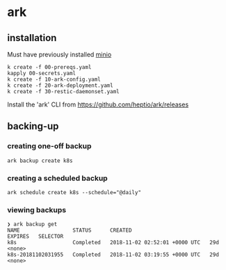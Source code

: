 # ark

## installation

Must have previously installed [minio](../../deployments/minio/)

```shell
k create -f 00-prereqs.yaml
kapply 00-secrets.yaml
k create -f 10-ark-config.yaml
k create -f 20-ark-deployment.yaml
k create -f 30-restic-daemonset.yaml
```

Install the 'ark' CLI from https://github.com/heptio/ark/releases


## backing-up

### creating one-off backup

`ark backup create k8s`

### creating a scheduled backup

`ark schedule create k8s --schedule="@daily"`

### viewing backups

```shell
❯ ark backup get
NAME                 STATUS      CREATED                         EXPIRES   SELECTOR
k8s                  Completed   2018-11-02 02:52:01 +0000 UTC   29d       <none>
k8s-20181102031955   Completed   2018-11-02 03:19:55 +0000 UTC   29d       <none>
```